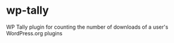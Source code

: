 wp-tally
========

WP Tally plugin for counting the number of downloads of a user's WordPress.org plugins
